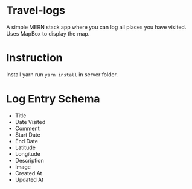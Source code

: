 # Travel-logs
A simple MERN stack app where you can log all places you have visited. Uses MapBox to display the map. 

# Instruction
Install yarn
run `yarn install` in server folder.
# Log Entry Schema
 * Title
 * Date Visited
 * Comment
 * Start Date
 * End Date
 * Latitude
 * Longitude
 * Description
 * Image
 * Created At
 * Updated At
